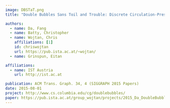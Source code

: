 ```yaml
---
image: DBSTaT.png
title: "Double Bubbles Sans Toil and Trouble: Discrete Circulation-Preserving Vortex Sheets for Soap Films and Foams"

authors:
  - name: Da, Fang
  - name: Batty, Christopher
  - name: Wojtan, Chris
    affiliations: [1]
    id: chriswojtan
    url: https://pub.ista.ac.at/~wojtan/
  - name: Grinspun, Eitan

affiliations:
  - name: IST Austria
    url: http://ist.ac.at

publication: ACM Trans. Graph. 34, 4 (SIGGRAPH 2015 Papers)
date: 2015-08-01
project: http://www.cs.columbia.edu/cg/doublebubbles/
paper: https://pub.ista.ac.at/group_wojtan/projects/2015_Da_DoubleBubbles/doublebubbles.pdf
---
```

